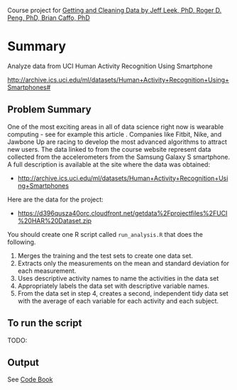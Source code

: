 Course project for [Getting and Cleaning Data by Jeff Leek, PhD, Roger D. Peng, PhD, Brian Caffo, PhD](https://www.coursera.org/course/getdata)

# Summary
Analyze data from UCI Human Activity Recognition Using Smartphone

http://archive.ics.uci.edu/ml/datasets/Human+Activity+Recognition+Using+Smartphones#

## Problem Summary
One of the most exciting areas in all of data science right now is wearable computing - see for example this article . Companies like Fitbit, Nike, and Jawbone Up are racing to develop the most advanced algorithms to attract new users. The data linked to from the course website represent data collected from the accelerometers from the Samsung Galaxy S smartphone. A full description is available at the site where the data was obtained: 

* http://archive.ics.uci.edu/ml/datasets/Human+Activity+Recognition+Using+Smartphones 

Here are the data for the project: 

* https://d396qusza40orc.cloudfront.net/getdata%2Fprojectfiles%2FUCI%20HAR%20Dataset.zip 

You should create one R script called `run_analysis.R` that does the following. 

1. Merges the training and the test sets to create one data set.
2. Extracts only the measurements on the mean and standard deviation for each measurement. 
3. Uses descriptive activity names to name the activities in the data set
4. Appropriately labels the data set with descriptive variable names. 
5. From the data set in step 4, creates a second, independent tidy data set with the average of each variable for each activity and each subject.

## To run the script
TODO:

## Output

See [Code Book](Codebook.md)
    

